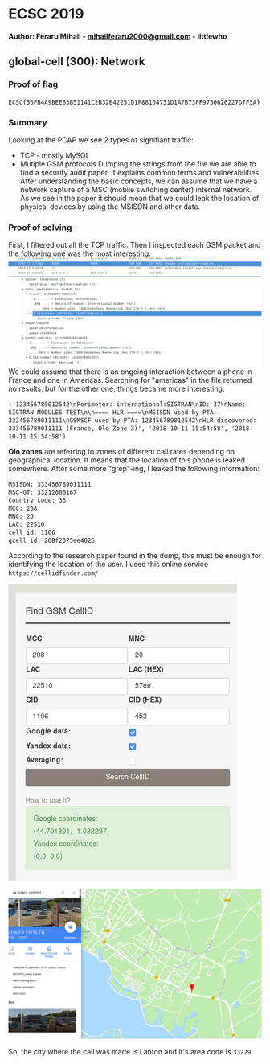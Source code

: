 # ECSC 2019
**Author: Feraru Mihail - mihailferaru2000@gmail.com - littlewho**

## global-cell (300): Network

### Proof of flag
```
ECSC{50FB4A9BEE63B51141C2B32E42251D1F88104731D1A7B73FF9750626227D7F5A}
```

### Summary
Looking at the PCAP we see 2 types of signifiant traffic:
* TCP - mostly MySQL
* Mutiple GSM protocols
Dumping the strings from the file we are able to find a security audit paper. It explains common terms and vulnerabilities. After understanding the basic concepts, we can assume that we have a network capture of a MSC (mobile switching center) internal network. As we see in the paper it should mean that we could leak the location of physical devices by using the MSISDN and other data.

### Proof of solving
First, I filtered out all the TCP traffic. Then I inspected each GSM packet and the following one was the most interesting:
![](./gsm1.png)
We could assume that there is an ongoing interaction between a phone in France and one in Americas. Searching for "americas" in the file returned no results, but for the other one, things became more interesting:
```
: 123456789012542\nPerimeter: international:SIGTRAN\nID: 37\nName: SIGTRAN MODULES TEST\n\n==== HLR ====\nMSISDN used by PTA: 333456789011111\nGSMSCF used by PTA: 123456789012542\nHLR discovered: 333456789011111 (France, Olo Zone 3)', '2018-10-11 15:54:58', '2018-10-11 15:54:58')
```
**Olo zones** are referring to zones of different call rates depending on geographical location. It means that the location of this phone is leaked somewhere. After some more "grep"-ing, I leaked the following information:
```
MSISDN: 333456789011111
MSC-GT: 33212000167
Country code: 33
MCC: 208
MNC: 20
LAC: 22510
cell_id: 1106
gcell_id: 208f2075ee4025
```
According to the research paper found in the dump, this must be enough for identifying the location of the user. I used this online service `https://cellidfinder.com/`


![](./gsm2.png)


![](./gsm3.png)


So, the city where the call was made is Lanton and it's area code is `33229`.
